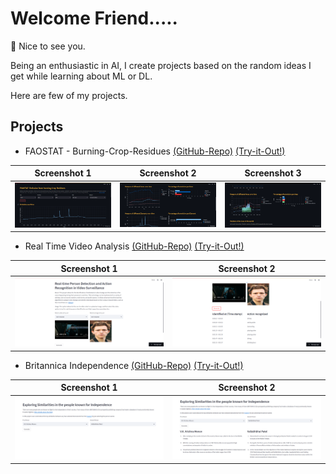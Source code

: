 # Welcome Friend.....

🤝 Nice to see you.

Being an enthusiastic in AI, I create projects based on the random ideas I get while learning about ML or DL.

Here are few of my projects.

## Projects

- FAOSTAT - Burning-Crop-Residues [(GitHub-Repo)](https://github.com/Karthikputchala/FAOSTAT-Burning-Crop-Residues)  [(Try-it-Out!)](https://karthikputchala-faostat-burning-crop-residues-app-zdvocv.streamlit.app/)

| Screenshot 1 | Screenshot 2 | Screenshot 3 |
|----------|----------|----------|
| ![](https://github.com/Karthikputchala/FAOSTAT-Burning-Crop-Residues/blob/main/Screenshots/Screenshot%20(30).png) | ![](https://github.com/Karthikputchala/FAOSTAT-Burning-Crop-Residues/blob/main/Screenshots/Screenshot%20(31).png) | ![](https://github.com/Karthikputchala/FAOSTAT-Burning-Crop-Residues/blob/main/Screenshots/Screenshot%20(33).png) |

- Real Time Video Analysis  [(GitHub-Repo)](https://github.com/Karthikputchala/Real-Time-Video-Analysis)  [(Try-it-Out!)](https://karthikputchala-real-time-video-analysis-main-69q96j.streamlit.app/)

| Screenshot 1 | Screenshot 2 |
|----------|----------|
| ![](https://github.com/Karthikputchala/Real-Time-Video-Analysis/blob/main/Screenshots/Screenshot%20(34).png) | ![](https://github.com/Karthikputchala/Real-Time-Video-Analysis/blob/main/Screenshots/Screenshot%20(35).png) |

- Britannica Independence  [(GitHub-Repo)](https://github.com/Karthikputchala/Britannica-Independence)  [(Try-it-Out!)](https://karthikputchala-britannica-independence-app-fd09j4.streamlit.app/)

| Screenshot 1 | Screenshot 2 |
|----------|----------|
| ![](https://github.com/Karthikputchala/Britannica-Independence/blob/main/Screenshots/Screenshot%20(41).png) | ![](https://github.com/Karthikputchala/Britannica-Independence/blob/main/Screenshots/Screenshot%20(40).png) |



